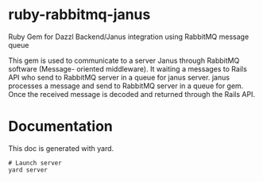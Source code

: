 # ruby-rabbitmq-janus
Ruby Gem for Dazzl Backend/Janus integration using RabbitMQ message queue

This gem is used to communicate to a server Janus through RabbitMQ software (Message-
oriented middleware). It waiting a messages to Rails API who send to RabbitMQ server in a
queue for janus server. janus processes a message and send to RabbitMQ server in a queue
for gem. Once the received message is decoded and returned through the Rails API.

# Documentation

This doc is generated with yard.

```
# Launch server
yard server
```
